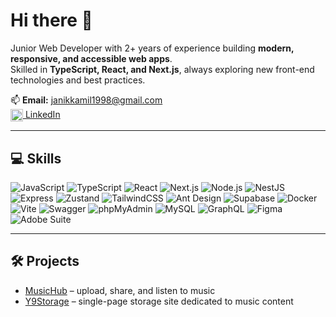 # Hi there 👋

Junior Web Developer with 2+ years of experience building **modern, responsive, and accessible web apps**.  
Skilled in **TypeScript, React, and Next.js**, always exploring new front-end technologies and best practices.

📫 **Email:** [janikkamil1998@gmail.com](mailto:janikkamil1998@gmail.com)  
[<img src="https://cdn.jsdelivr.net/npm/simple-icons@v9/icons/linkedin.svg" alt="LinkedIn" width="20" style="vertical-align:middle; fill:#0077B5"/> LinkedIn](https://www.linkedin.com/in/kamil-janik-727885358)

---

## 💻 Skills

![JavaScript](https://img.shields.io/badge/-JavaScript-F7DF1E?style=for-the-badge&logo=javascript&logoColor=000)
![TypeScript](https://img.shields.io/badge/-TypeScript-3178C6?style=for-the-badge&logo=typescript&logoColor=fff)
![React](https://img.shields.io/badge/-React-61DAFB?style=for-the-badge&logo=react&logoColor=000)
![Next.js](https://img.shields.io/badge/-Next.js-000?style=for-the-badge&logo=next.js&logoColor=fff)
![Node.js](https://img.shields.io/badge/-Node.js-339933?style=for-the-badge&logo=node.js&logoColor=fff)
![NestJS](https://img.shields.io/badge/-NestJS-E0234E?style=for-the-badge&logo=nestjs&logoColor=fff)
![Express](https://img.shields.io/badge/-Express-000?style=for-the-badge)
![Zustand](https://img.shields.io/badge/-Zustand-000?style=for-the-badge)
![TailwindCSS](https://img.shields.io/badge/-TailwindCSS-38B2AC?style=for-the-badge&logo=tailwind-css&logoColor=fff)
![Ant Design](https://img.shields.io/badge/-Ant%20Design-0170FE?style=for-the-badge)
![Supabase](https://img.shields.io/badge/-Supabase-3ECF8E?style=for-the-badge)
![Docker](https://img.shields.io/badge/-Docker-2496ED?style=for-the-badge&logo=docker&logoColor=fff)
![Vite](https://img.shields.io/badge/-Vite-C13584?style=for-the-badge)
![Swagger](https://img.shields.io/badge/-Swagger-85EA2D?style=for-the-badge)
![phpMyAdmin](https://img.shields.io/badge/-phpMyAdmin-0F509B?style=for-the-badge)
![MySQL](https://img.shields.io/badge/-MySQL-4479A1?style=for-the-badge)
![GraphQL](https://img.shields.io/badge/-GraphQL-E10098?style=for-the-badge)
![Figma](https://img.shields.io/badge/-Figma-F24E1E?style=for-the-badge&logo=figma&logoColor=fff)
![Adobe Suite](https://img.shields.io/badge/-Adobe%20Suite-FF0000?style=for-the-badge)

---

## 🛠️ Projects

- [MusicHub](https://music-hub-amber.vercel.app/) – upload, share, and listen to music
- [Y9Storage](https://y9k-storage.vercel.app/) – single-page storage site dedicated to music content
